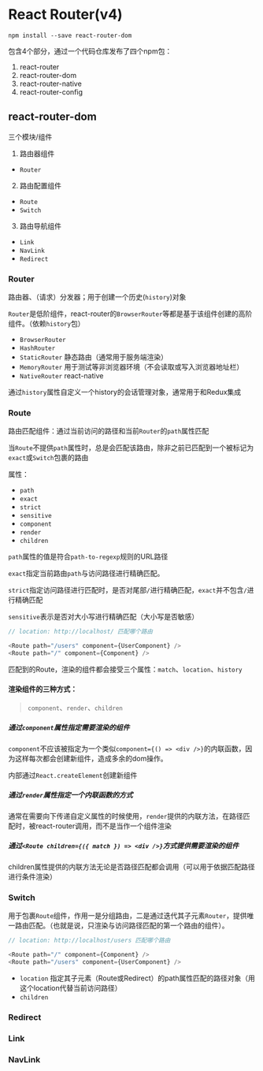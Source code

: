 # React Router(v4)

`npm install --save react-router-dom`

包含4个部分，通过一个代码仓库发布了四个npm包：

1. react-router
2. react-router-dom
3. react-router-native
4. react-router-config

## react-router-dom

三个模块/组件

1. 路由器组件
 - `Router`
2. 路由配置组件
 - `Route`
 - `Switch`
3. 路由导航组件
 - `Link`
 - `NavLink`
 - `Redirect`

### Router
路由器、（请求）分发器；用于创建一个历史(`history`)对象

`Router`是低阶组件，react-router的`BrowserRouter`等都是基于该组件创建的高阶组件。（依赖`history`包）

 - `BrowserRouter`
 - `HashRouter`
 - `StaticRouter` 静态路由（通常用于服务端渲染）
 - `MemoryRouter` 用于测试等非浏览器环境（不会读取或写入浏览器地址栏）
 - `NativeRouter` react-native

 通过`history`属性自定义一个history的会话管理对象，通常用于和Redux集成


### Route
路由匹配组件：通过当前访问的路径和当前`Router`的`path`属性匹配

当`Route`不提供`path`属性时，总是会匹配该路由，除非之前已匹配到一个被标记为`exact`或`Switch`包裹的路由

属性：

- `path`
- `exact`
- `strict`
- `sensitive`
- `component`
- `render`
- `children`

`path`属性的值是符合`path-to-regexp`规则的URL路径

`exact`指定当前路由`path`与访问路径进行精确匹配。

`strict`指定访问路径进行匹配时，是否对尾部`/`进行精确匹配，`exact`并不包含`/`进行精确匹配

`sensitive`表示是否对大小写进行精确匹配（大小写是否敏感）

```javascript
// location: http://localhost/ 匹配哪个路由

<Route path="/users" component={UserComponent} />
<Route path="/" component={Component} />

```

匹配到的Route，渲染的组件都会接受三个属性：`match`、`location`、`history`

#### 渲染组件的三种方式：
> `component`、`render`、`children`

##### 通过`component`属性指定需要渲染的组件
`component`不应该被指定为一个类似`component={() => <div />}`的内联函数，因为这样每次都会创建新组件，造成多余的dom操作。

内部通过`React.createElement`创建新组件

##### 通过`render`属性指定一个内联函数的方式
通常在需要向下传递自定义属性的时候使用，`render`提供的内联方法，在路径匹配时，被react-router调用，而不是当作一个组件渲染

##### 通过`<Route children={({ match }) => <div />}`方式提供需要渲染的组件

children属性提供的内联方法无论是否路径匹配都会调用（可以用于依据匹配路径进行条件渲染）



### Switch
用于包裹`Route`组件，作用一是分组路由，二是通过迭代其子元素`Router`，提供唯一路由匹配。（也就是说，只渲染与访问路径匹配的第一个路由的组件）。

```javascript
// location: http://localhost/users 匹配哪个路由

<Route path="/" component={Component} />
<Route path="/users" component={UserComponent} />

```

- `location` 指定其子元素（Route或Redirect）的path属性匹配的路径对象（用这个location代替当前访问路径）
- `children`

### Redirect

### Link

### NavLink

